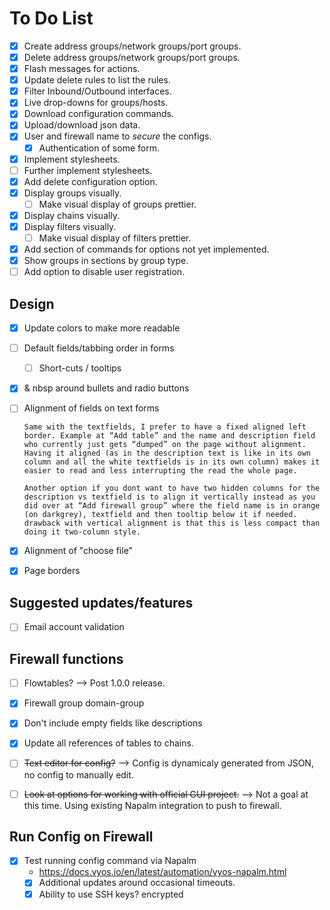 # To Do List

- [x] Create address groups/network groups/port groups.
- [x] Delete address groups/network groups/port groups.
- [x] Flash messages for actions.
- [x] Update delete rules to list the rules.
- [x] Filter Inbound/Outbound interfaces.
- [x] Live drop-downs for groups/hosts.
- [x] Download configuration commands.
- [x] Upload/download json data.
- [x] User and firewall name to *secure* the configs.
  - [x] Authentication of some form.
- [x] Implement stylesheets.
- [ ] Further implement stylesheets.
- [x] Add delete configuration option.
- [x] Display groups visually.
  - [ ] Make visual display of groups prettier.
- [x] Display chains visually.
- [x] Display filters visually.
  - [ ] Make visual display of filters prettier.
- [x] Add section of commands for options not yet implemented.
- [x] Show groups in sections by group type.
- [ ] Add option to disable user registration.

## Design

- [x] Update colors to make more readable
- [ ] Default fields/tabbing order in forms
  - [ ] Short-cuts / tooltips
- [x] & nbsp around bullets and radio buttons
- [ ] Alignment of fields on text forms

      Same with the textfields, I prefer to have a fixed aligned left border. Example at “Add table” and the name and description field who currently just gets “dumped” on the page without alignment. Having it aligned (as in the description text is like in its own column and all the white textfields is in its own column) makes it easier to read and less interrupting the read the whole page.

      Another option if you dont want to have two hidden columns for the description vs textfield is to align it vertically instead as you did over at “Add firewall group” where the field name is in orange (on darkgrey), textfield and then tooltip below it if needed. drawback with vertical alignment is that this is less compact than doing it two-column style.

- [x] Alignment of "choose file"
- [x] Page borders

## Suggested updates/features

- [ ] Email account validation

## Firewall functions

- [ ] Flowtables? --> Post 1.0.0 release.
- [x] Firewall group domain-group
- [x] Don't include empty fields like descriptions
- [x] Update all references of tables to chains.
- [ ] ~~Text editor for config?~~ --> Config is dynamicaly generated from JSON, no config to manually edit.

- [ ] ~~Look at options for working with official GUI project.~~ --> Not a goal at this time.  Using existing Napalm integration to push to firewall.

## Run Config on Firewall

- [x] Test running config command via Napalm
  - <https://docs.vyos.io/en/latest/automation/vyos-napalm.html>
  - [x] Additional updates around occasional timeouts.
  - [x] Ability to use SSH keys? encrypted
